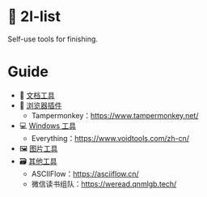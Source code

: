 # 🧰 2l-list

Self-use tools for finishing.

# Guide

- 📃 [文档工具](https://github.com/waringhu/2l-list/blob/main/posts/documentation-tool.md)
- 🧩 [浏览器插件](https://github.com/waringhu/2l-list/blob/main/posts/browser-plugin.md)
	- Tampermonkey：https://www.tampermonkey.net/
- 💻 [Windows 工具](https://github.com/waringhu/2l-list/blob/main/posts/windows-tool.md)
	- Everything：https://www.voidtools.com/zh-cn/
- 🖼 [图片工具](https://github.com/waringhu/2l-list/blob/main/posts/image-tool.md)
- 🗃 [其他工具](https://github.com/waringhu/2l-list/blob/main/posts/other-tool.md)
	- ASCIIFlow：https://asciiflow.cn/
	- 微信读书组队：https://weread.qnmlgb.tech/